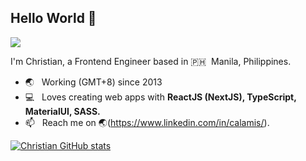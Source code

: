 ## Hello World 👋
![](https://komarev.com/ghpvc/?username=raintomista&style=flat-square)

I'm Christian, a Frontend Engineer based in 🇵🇭 &nbsp;Manila, Philippines.
- 🌏 &nbsp; Working (GMT+8) since 2013
- 💻 &nbsp; Loves creating web apps with **ReactJS (NextJS), TypeScript, MaterialUI, SASS.**
- 📫 &nbsp; Reach me on 🌏(https://www.linkedin.com/in/calamis/).

[![Christian GitHub stats](https://github-readme-stats.vercel.app/api?username=calamis&count_private=true&show_icons=true&hide_title=true)](https://github.com/anuraghazra/github-readme-stats)
